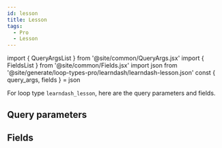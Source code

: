 ```yaml
---
id: lesson
title: Lesson
tags:
  - Pro
  - Lesson
---
```

import { QueryArgsList } from '@site/common/QueryArgs.jsx'
import { FieldsList } from '@site/common/Fields.jsx'
import json from '@site/generate/loop-types-pro/learndash/learndash-lesson.json'
const { query_args, fields } = json

For loop type `learndash_lesson`, here are the query parameters and fields.

## Query parameters

<QueryArgsList args={query_args} />

## Fields

<FieldsList fields={fields} />
